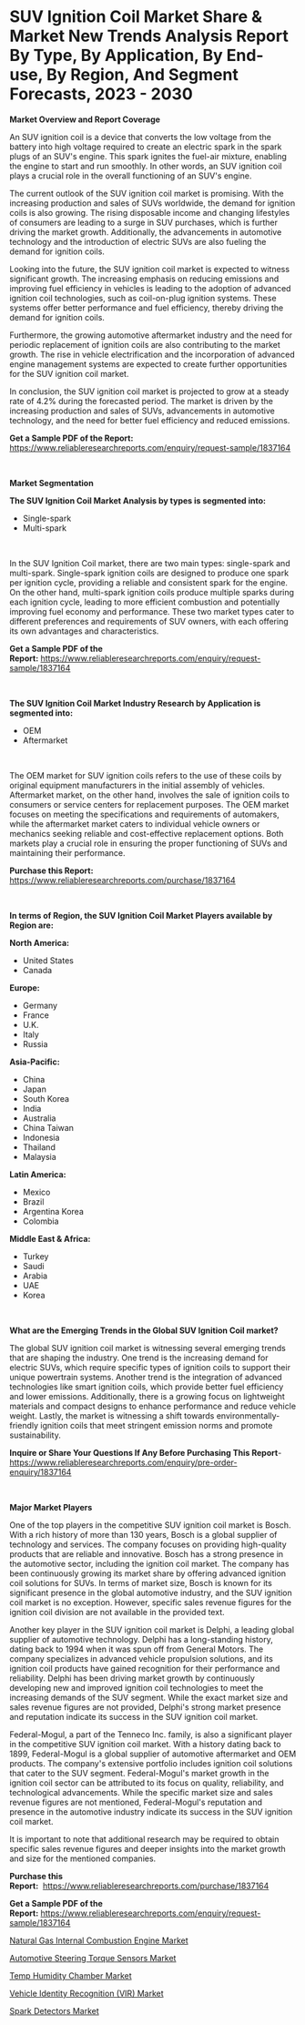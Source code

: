<p><h1>SUV Ignition Coil Market Share & Market New Trends Analysis Report By Type, By Application, By End-use, By Region, And Segment Forecasts, 2023 - 2030</h1></p><p><strong>Market Overview and Report Coverage</strong></p>
<p><p>An SUV ignition coil is a device that converts the low voltage from the battery into high voltage required to create an electric spark in the spark plugs of an SUV's engine. This spark ignites the fuel-air mixture, enabling the engine to start and run smoothly. In other words, an SUV ignition coil plays a crucial role in the overall functioning of an SUV's engine.</p><p>The current outlook of the SUV ignition coil market is promising. With the increasing production and sales of SUVs worldwide, the demand for ignition coils is also growing. The rising disposable income and changing lifestyles of consumers are leading to a surge in SUV purchases, which is further driving the market growth. Additionally, the advancements in automotive technology and the introduction of electric SUVs are also fueling the demand for ignition coils.</p><p>Looking into the future, the SUV ignition coil market is expected to witness significant growth. The increasing emphasis on reducing emissions and improving fuel efficiency in vehicles is leading to the adoption of advanced ignition coil technologies, such as coil-on-plug ignition systems. These systems offer better performance and fuel efficiency, thereby driving the demand for ignition coils.</p><p>Furthermore, the growing automotive aftermarket industry and the need for periodic replacement of ignition coils are also contributing to the market growth. The rise in vehicle electrification and the incorporation of advanced engine management systems are expected to create further opportunities for the SUV ignition coil market.</p><p>In conclusion, the SUV ignition coil market is projected to grow at a steady rate of 4.2% during the forecasted period. The market is driven by the increasing production and sales of SUVs, advancements in automotive technology, and the need for better fuel efficiency and reduced emissions.</p></p>
<p><strong>Get a Sample PDF of the Report:</strong> <a href="https://www.reliableresearchreports.com/enquiry/request-sample/1837164">https://www.reliableresearchreports.com/enquiry/request-sample/1837164</a></p>
<p>&nbsp;</p>
<p><strong>Market Segmentation</strong></p>
<p><strong>The SUV Ignition Coil Market Analysis by types is segmented into:</strong></p>
<p><ul><li>Single-spark</li><li>Multi-spark</li></ul></p>
<p>&nbsp;</p>
<p><p>In the SUV Ignition Coil market, there are two main types: single-spark and multi-spark. Single-spark ignition coils are designed to produce one spark per ignition cycle, providing a reliable and consistent spark for the engine. On the other hand, multi-spark ignition coils produce multiple sparks during each ignition cycle, leading to more efficient combustion and potentially improving fuel economy and performance. These two market types cater to different preferences and requirements of SUV owners, with each offering its own advantages and characteristics.</p></p>
<p><strong>Get a Sample PDF of the Report:</strong>&nbsp;<a href="https://www.reliableresearchreports.com/enquiry/request-sample/1837164">https://www.reliableresearchreports.com/enquiry/request-sample/1837164</a></p>
<p>&nbsp;</p>
<p><strong>The SUV Ignition Coil Market Industry Research by Application is segmented into:</strong></p>
<p><ul><li>OEM</li><li>Aftermarket</li></ul></p>
<p>&nbsp;</p>
<p><p>The OEM market for SUV ignition coils refers to the use of these coils by original equipment manufacturers in the initial assembly of vehicles. Aftermarket market, on the other hand, involves the sale of ignition coils to consumers or service centers for replacement purposes. The OEM market focuses on meeting the specifications and requirements of automakers, while the aftermarket market caters to individual vehicle owners or mechanics seeking reliable and cost-effective replacement options. Both markets play a crucial role in ensuring the proper functioning of SUVs and maintaining their performance.</p></p>
<p><strong>Purchase this Report:</strong>&nbsp; <a href="https://www.reliableresearchreports.com/purchase/1837164">https://www.reliableresearchreports.com/purchase/1837164</a></p>
<p>&nbsp;</p>
<p><strong>In terms of Region, the SUV Ignition Coil Market Players available by Region are:</strong></p>
<p>
    <p> <strong> North America: </strong>
        <ul>
            <li>United States</li>
            <li>Canada</li>
        </ul>
        </p> 
    <p> <strong> Europe: </strong>
        <ul>
            <li>Germany</li>
            <li>France</li>
            <li>U.K.</li>
            <li>Italy</li>
            <li>Russia</li>
        </ul>
        </p> 
    <p> <strong> Asia-Pacific: </strong>
        <ul>
            <li>China</li>
            <li>Japan</li>
            <li>South Korea</li>
            <li>India</li>
            <li>Australia</li>
            <li>China Taiwan</li>
            <li>Indonesia</li>
            <li>Thailand</li>
            <li>Malaysia</li>
        </ul>
        </p> 
    <p> <strong> Latin America: </strong>
        <ul>
            <li>Mexico</li>
            <li>Brazil</li>
            <li>Argentina Korea</li>
            <li>Colombia</li>
        </ul>
        </p> 
    <p> <strong> Middle East & Africa: </strong>
        <ul>
            <li>Turkey</li>
            <li>Saudi</li>
            <li>Arabia</li>
            <li>UAE</li>
            <li>Korea</li>
        </ul>
    </p>
    </p>
<p>&nbsp;</p>
<p><strong>What are the Emerging Trends in the Global SUV Ignition Coil market?</strong></p>
<p><p>The global SUV ignition coil market is witnessing several emerging trends that are shaping the industry. One trend is the increasing demand for electric SUVs, which require specific types of ignition coils to support their unique powertrain systems. Another trend is the integration of advanced technologies like smart ignition coils, which provide better fuel efficiency and lower emissions. Additionally, there is a growing focus on lightweight materials and compact designs to enhance performance and reduce vehicle weight. Lastly, the market is witnessing a shift towards environmentally-friendly ignition coils that meet stringent emission norms and promote sustainability.</p></p>
<p><strong>Inquire or Share Your Questions If Any Before Purchasing This Report</strong>- <a href="https://www.reliableresearchreports.com/enquiry/pre-order-enquiry/1837164">https://www.reliableresearchreports.com/enquiry/pre-order-enquiry/1837164</a></p>
<p>&nbsp;</p>
<p><strong>Major Market Players</strong></p>
<p><p>One of the top players in the competitive SUV ignition coil market is Bosch. With a rich history of more than 130 years, Bosch is a global supplier of technology and services. The company focuses on providing high-quality products that are reliable and innovative. Bosch has a strong presence in the automotive sector, including the ignition coil market. The company has been continuously growing its market share by offering advanced ignition coil solutions for SUVs. In terms of market size, Bosch is known for its significant presence in the global automotive industry, and the SUV ignition coil market is no exception. However, specific sales revenue figures for the ignition coil division are not available in the provided text.</p><p>Another key player in the SUV ignition coil market is Delphi, a leading global supplier of automotive technology. Delphi has a long-standing history, dating back to 1994 when it was spun off from General Motors. The company specializes in advanced vehicle propulsion solutions, and its ignition coil products have gained recognition for their performance and reliability. Delphi has been driving market growth by continuously developing new and improved ignition coil technologies to meet the increasing demands of the SUV segment. While the exact market size and sales revenue figures are not provided, Delphi's strong market presence and reputation indicate its success in the SUV ignition coil market.</p><p>Federal-Mogul, a part of the Tenneco Inc. family, is also a significant player in the competitive SUV ignition coil market. With a history dating back to 1899, Federal-Mogul is a global supplier of automotive aftermarket and OEM products. The company's extensive portfolio includes ignition coil solutions that cater to the SUV segment. Federal-Mogul's market growth in the ignition coil sector can be attributed to its focus on quality, reliability, and technological advancements. While the specific market size and sales revenue figures are not mentioned, Federal-Mogul's reputation and presence in the automotive industry indicate its success in the SUV ignition coil market.</p><p>It is important to note that additional research may be required to obtain specific sales revenue figures and deeper insights into the market growth and size for the mentioned companies.</p></p>
<p><strong>Purchase this Report:</strong>&nbsp;&nbsp;<a href="https://www.reliableresearchreports.com/purchase/1837164">https://www.reliableresearchreports.com/purchase/1837164</a></p>
<p></p>
<p><strong>Get a Sample PDF of the Report:</strong>&nbsp;<a href="https://www.reliableresearchreports.com/enquiry/request-sample/1837164">https://www.reliableresearchreports.com/enquiry/request-sample/1837164</a></p>
<p><p><a href="https://medium.com/@sureshrainarp23/natural-gas-internal-combustion-engine-market-trends-forecast-and-competitive-analysis-to-2030-2e82fd82a8c2">Natural Gas Internal Combustion Engine Market</a></p><p><a href="https://github.com/maliyahmorrow6654/Market-Research-Report-List-1/blob/main/automotive-steering-torque-sensors-market.md">Automotive Steering Torque Sensors Market</a></p><p><a href="https://medium.com/@robinsinghrp23/temp-humidity-chamber-market-insights-into-market-cagr-market-trends-and-growth-strategies-48fab531a307">Temp Humidity Chamber Market</a></p><p><a href="https://github.com/abdelrhmankishk22/Market-Research-Report-List-1/blob/main/vehicle-identity-recognition-vir-market.md">Vehicle Identity Recognition (VIR) Market</a></p><p><a href="https://www.linkedin.com/pulse/spark-detectors-market-challenges-opportunities-growth-emkbf/">Spark Detectors Market</a></p></p>